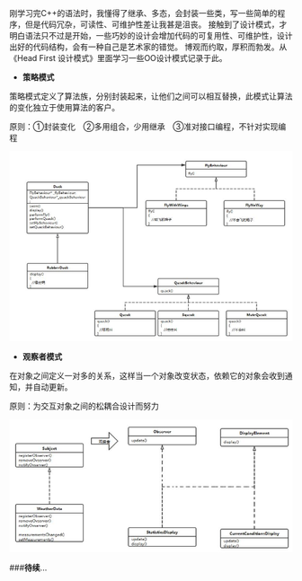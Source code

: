刚学习完C++的语法时，我懂得了继承、多态，会封装一些类，写一些简单的程序，但是代码冗杂，可读性、可维护性差让我甚是沮丧。
接触到了设计模式，才明白语法只不过是开始，一些巧妙的设计会增加代码的可复用性、可维护性，设计出好的代码结构，会有一种自己是艺术家的错觉。
博观而约取，厚积而勃发。从《Head First 设计模式》里面学习一些OO设计模式记录于此。

 - **策略模式**
 
 策略模式定义了算法族，分别封装起来，让他们之间可以相互替换，此模式让算法的变化独立于使用算法的客户。

原则：①封装变化　②多用组合，少用继承　③准对接口编程，不针对实现编程

![](https://github.com/nullcanon/Head-First-Design-pattern/blob/master/%E7%AD%96%E7%95%A5%E6%A8%A1%E5%BC%8F/%E7%AD%96%E7%95%A5%E6%A8%A1%E5%BC%8F.jpg)

 - **观察者模式**
 
 在对象之间定义一对多的关系，这样当一个对象改变状态，依赖它的对象会收到通知，并自动更新。
 
 原则：为交互对象之间的松耦合设计而努力
 
 ![](https://github.com/nullcanon/Head-First-Design-pattern/blob/master/%E8%A7%82%E5%AF%9F%E8%80%85%E6%A8%A1%E5%BC%8F/%E8%A7%82%E5%AF%9F%E8%80%85%E6%A8%A1%E5%BC%8F.jpg)


 ###**待续**...
